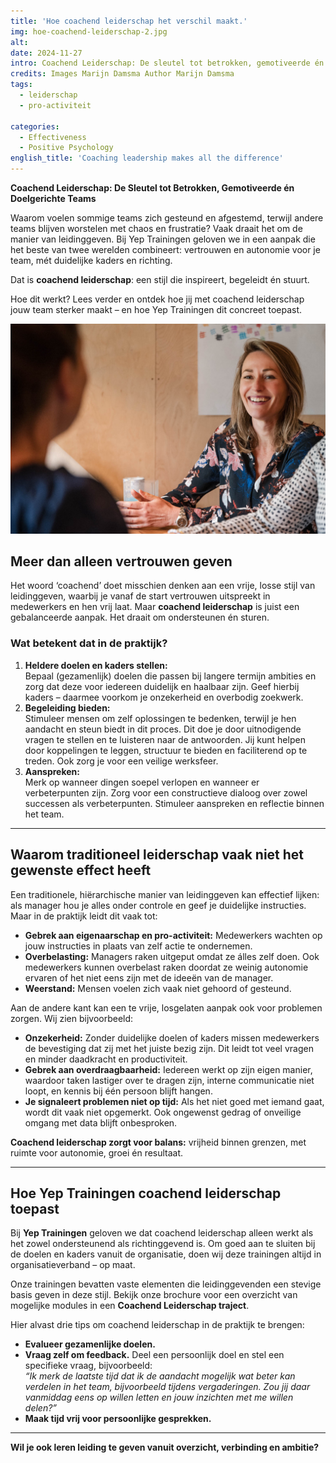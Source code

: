 ```yaml
---
title: 'Hoe coachend leiderschap het verschil maakt.'
img: hoe-coachend-leiderschap-2.jpg
alt: 
date: 2024-11-27
intro: Coachend Leiderschap: De sleutel tot betrokken, gemotiveerde én doelgerichte teams
credits: Images Marijn Damsma Author Marijn Damsma
tags:
  - leiderschap
  - pro-activiteit

categories:
  - Effectiveness
  - Positive Psychology
english_title: 'Coaching leadership makes all the difference'
---
```


**Coachend Leiderschap: De Sleutel tot Betrokken, Gemotiveerde én Doelgerichte Teams**

Waarom voelen sommige teams zich gesteund en afgestemd, terwijl andere teams blijven worstelen met chaos en frustratie? Vaak draait het om de manier van leidinggeven. Bij Yep Trainingen geloven we in een aanpak die het beste van twee werelden combineert: vertrouwen en autonomie voor je team, mét duidelijke kaders en richting.

Dat is **coachend leiderschap**: een stijl die inspireert, begeleidt én stuurt.

Hoe dit werkt? Lees verder en ontdek hoe jij met coachend leiderschap jouw team sterker maakt – en hoe Yep Trainingen dit concreet toepast.

![Foto trainer Sophie in gesprek](./hoe-coachend-leiderschap-1.jpg)

## Meer dan alleen vertrouwen geven

Het woord ‘coachend’ doet misschien denken aan een vrije, losse stijl van leidinggeven, waarbij je vanaf de start vertrouwen uitspreekt in medewerkers en hen vrij laat. Maar **coachend leiderschap** is juist een gebalanceerde aanpak. Het draait om ondersteunen én sturen.

### Wat betekent dat in de praktijk?

1. **Heldere doelen en kaders stellen:**  
   Bepaal (gezamenlijk) doelen die passen bij langere termijn ambities en zorg dat deze voor iedereen duidelijk en haalbaar zijn. Geef hierbij kaders – daarmee voorkom je onzekerheid en overbodig zoekwerk.
2. **Begeleiding bieden:**  
   Stimuleer mensen om zelf oplossingen te bedenken, terwijl je hen aandacht en steun biedt in dit proces. Dit doe je door uitnodigende vragen te stellen en te luisteren naar de antwoorden. Jij kunt helpen door koppelingen te leggen, structuur te bieden en faciliterend op te treden. Ook zorg je voor een veilige werksfeer.
3. **Aanspreken:**  
   Merk op wanneer dingen soepel verlopen en wanneer er verbeterpunten zijn. Zorg voor een constructieve dialoog over zowel successen als verbeterpunten. Stimuleer aanspreken en reflectie binnen het team.

---

## Waarom traditioneel leiderschap vaak niet het gewenste effect heeft

Een traditionele, hiërarchische manier van leidinggeven kan effectief lijken: als manager hou je alles onder controle en geef je duidelijke instructies. Maar in de praktijk leidt dit vaak tot:

- **Gebrek aan eigenaarschap en pro-activiteit:** Medewerkers wachten op jouw instructies in plaats van zelf actie te ondernemen.
- **Overbelasting:** Managers raken uitgeput omdat ze álles zelf doen. Ook medewerkers kunnen overbelast raken doordat ze weinig autonomie ervaren of het niet eens zijn met de ideeën van de manager.
- **Weerstand:** Mensen voelen zich vaak niet gehoord of gesteund.

Aan de andere kant kan een te vrije, losgelaten aanpak ook voor problemen zorgen. Wij zien bijvoorbeeld:

- **Onzekerheid:** Zonder duidelijke doelen of kaders missen medewerkers de bevestiging dat zij met het juiste bezig zijn. Dit leidt tot veel vragen en minder daadkracht en productiviteit.
- **Gebrek aan overdraagbaarheid:** Iedereen werkt op zijn eigen manier, waardoor taken lastiger over te dragen zijn, interne communicatie niet loopt, en kennis bij één persoon blijft hangen.
- **Je signaleert problemen niet op tijd:** Als het niet goed met iemand gaat, wordt dit vaak niet opgemerkt. Ook ongewenst gedrag of onveilige omgang met data blijft onbesproken.

**Coachend leiderschap zorgt voor balans:** vrijheid binnen grenzen, met ruimte voor autonomie, groei én resultaat.

---

## Hoe Yep Trainingen coachend leiderschap toepast

Bij **Yep Trainingen** geloven we dat coachend leiderschap alleen werkt als het zowel ondersteunend als richtinggevend is. Om goed aan te sluiten bij de doelen en kaders vanuit de organisatie, doen wij deze trainingen altijd in organisatieverband – op maat.

Onze trainingen bevatten vaste elementen die leidinggevenden een stevige basis geven in deze stijl. Bekijk onze brochure voor een overzicht van mogelijke modules in een **Coachend Leiderschap traject**.

Hier alvast drie tips om coachend leiderschap in de praktijk te brengen:

- **Evalueer gezamenlijke doelen.**
- **Vraag zelf om feedback.** Deel een persoonlijk doel en stel een specifieke vraag, bijvoorbeeld:  
  _“Ik merk de laatste tijd dat ik de aandacht mogelijk wat beter kan verdelen in het team, bijvoorbeeld tijdens vergaderingen. Zou jij daar vanmiddag eens op willen letten en jouw inzichten met me willen delen?”_
- **Maak tijd vrij voor persoonlijke gesprekken.**

---

**Wil je ook leren leiding te geven vanuit overzicht, verbinding en ambitie?**
